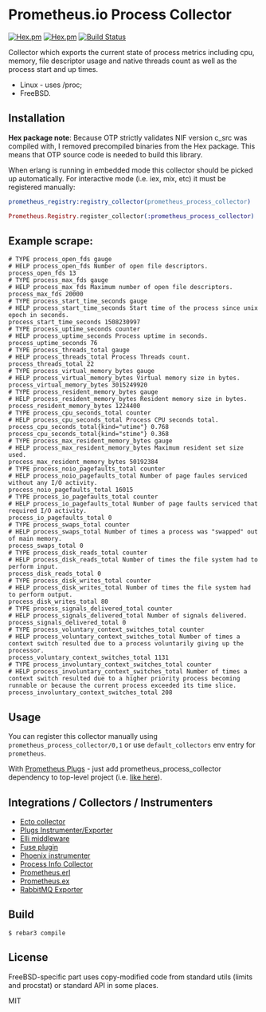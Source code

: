 # Prometheus.io Process Collector
[![Hex.pm](https://img.shields.io/hexpm/v//prometheus_process_collector.svg?maxAge=2592000)](https://hex.pm/packages/prometheus_process_collector)
[![Hex.pm](https://img.shields.io/hexpm/dt/prometheus_process_collector.svg?maxAge=2592000)](https://hex.pm/packages/prometheus_process_collector)
[![Build Status](https://travis-ci.org/deadtrickster/prometheus_process_collector.svg?branch=master)](https://travis-ci.org/deadtrickster/prometheus_process_collector)

Collector which exports the current state of process metrics including cpu, memory, file descriptor usage and native threads count as well as the process start and up times.

- Linux - uses /proc;
- FreeBSD.

## Installation

**Hex package note**: Because OTP strictly validates NIF version c_src was compiled with, I removed precompiled binaries from the Hex package. This means that OTP source code is needed to build this library.

When erlang is running in embedded mode this collector should be picked up automatically. For interactive
mode (i.e. iex, mix, etc) it must be registered manually:

```erlang
prometheus_registry:registry_collector(prometheus_process_collector)
```

```elixir
Prometheus.Registry.register_collector(:prometheus_process_collector)
```

## Example scrape:

```
# TYPE process_open_fds gauge
# HELP process_open_fds Number of open file descriptors.
process_open_fds 13
# TYPE process_max_fds gauge
# HELP process_max_fds Maximum number of open file descriptors.
process_max_fds 20000
# TYPE process_start_time_seconds gauge
# HELP process_start_time_seconds Start time of the process since unix epoch in seconds.
process_start_time_seconds 1508230997
# TYPE process_uptime_seconds counter
# HELP process_uptime_seconds Process uptime in seconds.
process_uptime_seconds 76
# TYPE process_threads_total gauge
# HELP process_threads_total Process Threads count.
process_threads_total 22
# TYPE process_virtual_memory_bytes gauge
# HELP process_virtual_memory_bytes Virtual memory size in bytes.
process_virtual_memory_bytes 3015249920
# TYPE process_resident_memory_bytes gauge
# HELP process_resident_memory_bytes Resident memory size in bytes.
process_resident_memory_bytes 1224400
# TYPE process_cpu_seconds_total counter
# HELP process_cpu_seconds_total Process CPU seconds total.
process_cpu_seconds_total{kind="utime"} 0.768
process_cpu_seconds_total{kind="stime"} 0.368
# TYPE process_max_resident_memory_bytes gauge
# HELP process_max_resident_memory_bytes Maximum resident set size used.
process_max_resident_memory_bytes 50192384
# TYPE process_noio_pagefaults_total counter
# HELP process_noio_pagefaults_total Number of page faules serviced without any I/O activity.
process_noio_pagefaults_total 16015
# TYPE process_io_pagefaults_total counter
# HELP process_io_pagefaults_total Number of page faults serviced that required I/O activity.
process_io_pagefaults_total 0
# TYPE process_swaps_total counter
# HELP process_swaps_total Number of times a process was "swapped" out of main memory.
process_swaps_total 0
# TYPE process_disk_reads_total counter
# HELP process_disk_reads_total Number of times the file system had to perform input.
process_disk_reads_total 0
# TYPE process_disk_writes_total counter
# HELP process_disk_writes_total Number of times the file system had to perform output.
process_disk_writes_total 80
# TYPE process_signals_delivered_total counter
# HELP process_signals_delivered_total Number of signals delivered.
process_signals_delivered_total 0
# TYPE process_voluntary_context_switches_total counter
# HELP process_voluntary_context_switches_total Number of times a context switch resulted due to a process voluntarily giving up the processor.
process_voluntary_context_switches_total 1131
# TYPE process_involuntary_context_switches_total counter
# HELP process_involuntary_context_switches_total Number of times a context switch resulted due to a higher priority process becoming runnable or because the current process exceeded its time slice.
process_involuntary_context_switches_total 208

```

Usage
-----

You can register this collector manually using `prometheus_process_collector/0,1` or use `default_collectors` env entry for `prometheus`.

With [Prometheus Plugs](https://github.com/deadtrickster/prometheus-plugs) - just add prometheus_process_collector dependency to top-level project (i.e. [like here](https://github.com/deadtrickster/prometheus-plugs-example/edit/master/mix.exs)).

## Integrations / Collectors / Instrumenters
 - [Ecto collector](https://github.com/deadtrickster/prometheus-ecto)
 - [Plugs Instrumenter/Exporter](https://github.com/deadtrickster/prometheus-plugs)
 - [Elli middleware](https://github.com/elli-lib/elli_prometheus)
 - [Fuse plugin](https://github.com/jlouis/fuse#fuse_stats_prometheus)
 - [Phoenix instrumenter](https://github.com/deadtrickster/prometheus-phoenix)
 - [Process Info Collector](https://github.com/deadtrickster/prometheus_process_collector.erl)
 - [Prometheus.erl](https://github.com/deadtrickster/prometheus.erl)
 - [Prometheus.ex](https://github.com/deadtrickster/prometheus.ex)
 - [RabbitMQ Exporter](https://github.com/deadtrickster/prometheus_rabbitmq_exporter)

Build
-----

    $ rebar3 compile

License
-----

FreeBSD-specific part uses copy-modified code from standard utils (limits and procstat) or standard API in some places.

MIT
